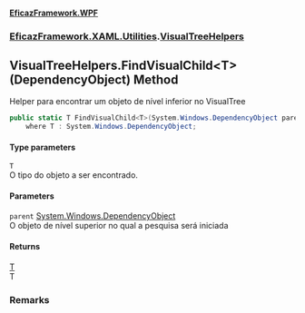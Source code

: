 #### [EficazFramework.WPF](EficazFrameworkWPF.md 'EficazFramework WPF')
### [EficazFramework.XAML.Utilities](EficazFrameworkWPF.md#EficazFramework_XAML_Utilities 'EficazFramework.XAML.Utilities').[VisualTreeHelpers](VisualTreeHelpers.md 'EficazFramework.XAML.Utilities.VisualTreeHelpers')
## VisualTreeHelpers.FindVisualChild&lt;T&gt;(DependencyObject) Method
Helper para encontrar um objeto de nível inferior no VisualTree  
```csharp
public static T FindVisualChild<T>(System.Windows.DependencyObject parent)
    where T : System.Windows.DependencyObject;
```
#### Type parameters
<a name='EficazFramework_XAML_Utilities_VisualTreeHelpers_FindVisualChild_T_(System_Windows_DependencyObject)_T'></a>
`T`  
O tipo do objeto a ser encontrado.
  
#### Parameters
<a name='EficazFramework_XAML_Utilities_VisualTreeHelpers_FindVisualChild_T_(System_Windows_DependencyObject)_parent'></a>
`parent` [System.Windows.DependencyObject](https://docs.microsoft.com/en-us/dotnet/api/System.Windows.DependencyObject 'System.Windows.DependencyObject')  
O objeto de nível superior no qual a pesquisa será iniciada
  
#### Returns
[T](VisualTreeHelpers_FindVisualChild_T_(DependencyObject).md#EficazFramework_XAML_Utilities_VisualTreeHelpers_FindVisualChild_T_(System_Windows_DependencyObject)_T 'EficazFramework.XAML.Utilities.VisualTreeHelpers.FindVisualChild&lt;T&gt;(System.Windows.DependencyObject).T')  
T
### Remarks
